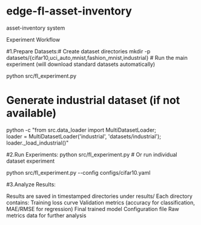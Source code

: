 # edge-fl-asset-inventory
asset-inventory system

Experiment Workflow

#1.Prepare Datasets:# Create dataset directories
mkdir -p datasets/{cifar10,uci_auto,mnist,fashion_mnist,industrial} # Run the main experiment (will download standard datasets automatically)

python src/fl_experiment.py
# Generate industrial dataset (if not available)
python -c "from src.data_loader import MultiDatasetLoader; \
           loader = MultiDatasetLoader('industrial', 'datasets/industrial'); \
           loader._load_industrial()"
           
#2.Run Experiments:
python src/fl_experiment.py  # Or run individual dataset experiment

python src/fl_experiment.py --config configs/cifar10.yaml

#3.Analyze Results:

Results are saved in timestamped directories under results/
Each directory contains:
  Training loss curve
  Validation metrics (accuracy for classification, MAE/RMSE for regression)
  Final trained model
  Configuration file
  Raw metrics data for further analysis
